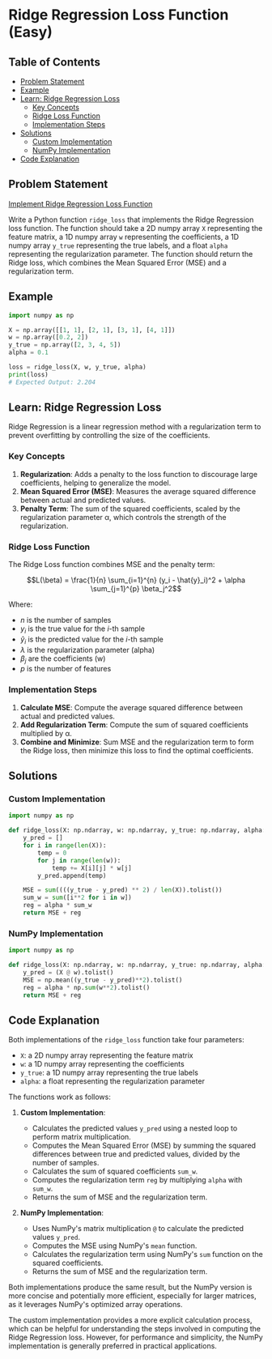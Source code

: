 # Ridge Regression Loss Function (Easy)

## Table of Contents

- [Problem Statement](#problem-statement)
- [Example](#example)
- [Learn: Ridge Regression Loss](#learn-ridge-regression-loss)
  - [Key Concepts](#key-concepts)
  - [Ridge Loss Function](#ridge-loss-function)
  - [Implementation Steps](#implementation-steps)
- [Solutions](#solutions)
  - [Custom Implementation](#custom-implementation)
  - [NumPy Implementation](#numpy-implementation)
- [Code Explanation](#code-explanation)

## Problem Statement

[Implement Ridge Regression Loss Function](https://www.deep-ml.com/problem/Ridge%20Regression%20Loss)

Write a Python function `ridge_loss` that implements the Ridge Regression loss function. The function should take a 2D numpy array `X` representing the feature matrix, a 1D numpy array `w` representing the coefficients, a 1D numpy array `y_true` representing the true labels, and a float `alpha` representing the regularization parameter. The function should return the Ridge loss, which combines the Mean Squared Error (MSE) and a regularization term.

## Example

```python
import numpy as np

X = np.array([[1, 1], [2, 1], [3, 1], [4, 1]])
w = np.array([0.2, 2])
y_true = np.array([2, 3, 4, 5])
alpha = 0.1

loss = ridge_loss(X, w, y_true, alpha)
print(loss)
# Expected Output: 2.204
```

## Learn: Ridge Regression Loss

Ridge Regression is a linear regression method with a regularization term to prevent overfitting by controlling the size of the coefficients.

### Key Concepts

1. **Regularization**: Adds a penalty to the loss function to discourage large coefficients, helping to generalize the model.
2. **Mean Squared Error (MSE)**: Measures the average squared difference between actual and predicted values.
3. **Penalty Term**: The sum of the squared coefficients, scaled by the regularization parameter α, which controls the strength of the regularization.

### Ridge Loss Function

The Ridge Loss function combines MSE and the penalty term:

$$L(\beta) = \frac{1}{n} \sum_{i=1}^{n} (y_i - \hat{y}_i)^2 + \alpha \sum_{j=1}^{p} \beta_j^2$$

Where:
- $n$ is the number of samples
- $y_i$ is the true value for the $i$-th sample
- $\hat{y}_i$ is the predicted value for the $i$-th sample
- $\lambda$ is the regularization parameter (alpha)
- $\beta_j$ are the coefficients (w)
- $p$ is the number of features

### Implementation Steps

1. **Calculate MSE**: Compute the average squared difference between actual and predicted values.
2. **Add Regularization Term**: Compute the sum of squared coefficients multiplied by α.
3. **Combine and Minimize**: Sum MSE and the regularization term to form the Ridge loss, then minimize this loss to find the optimal coefficients.

## Solutions

### Custom Implementation

```python
import numpy as np

def ridge_loss(X: np.ndarray, w: np.ndarray, y_true: np.ndarray, alpha: float) -> float:
    y_pred = []
    for i in range(len(X)):
        temp = 0
        for j in range(len(w)):
            temp += X[i][j] * w[j]
        y_pred.append(temp)

    MSE = sum((((y_true - y_pred) ** 2) / len(X)).tolist())
    sum_w = sum([i**2 for i in w])
    reg = alpha * sum_w
    return MSE + reg
```

### NumPy Implementation

```python
import numpy as np

def ridge_loss(X: np.ndarray, w: np.ndarray, y_true: np.ndarray, alpha: float) -> float:
    y_pred = (X @ w).tolist()
    MSE = np.mean((y_true - y_pred)**2).tolist()
    reg = alpha * np.sum(w**2).tolist()
    return MSE + reg
```

## Code Explanation

Both implementations of the `ridge_loss` function take four parameters:
- `X`: a 2D numpy array representing the feature matrix
- `w`: a 1D numpy array representing the coefficients
- `y_true`: a 1D numpy array representing the true labels
- `alpha`: a float representing the regularization parameter

The functions work as follows:

1. **Custom Implementation**:
   - Calculates the predicted values `y_pred` using a nested loop to perform matrix multiplication.
   - Computes the Mean Squared Error (MSE) by summing the squared differences between true and predicted values, divided by the number of samples.
   - Calculates the sum of squared coefficients `sum_w`.
   - Computes the regularization term `reg` by multiplying `alpha` with `sum_w`.
   - Returns the sum of MSE and the regularization term.

2. **NumPy Implementation**:
   - Uses NumPy's matrix multiplication `@` to calculate the predicted values `y_pred`.
   - Computes the MSE using NumPy's `mean` function.
   - Calculates the regularization term using NumPy's `sum` function on the squared coefficients.
   - Returns the sum of MSE and the regularization term.

Both implementations produce the same result, but the NumPy version is more concise and potentially more efficient, especially for larger matrices, as it leverages NumPy's optimized array operations.

The custom implementation provides a more explicit calculation process, which can be helpful for understanding the steps involved in computing the Ridge Regression loss. However, for performance and simplicity, the NumPy implementation is generally preferred in practical applications.
